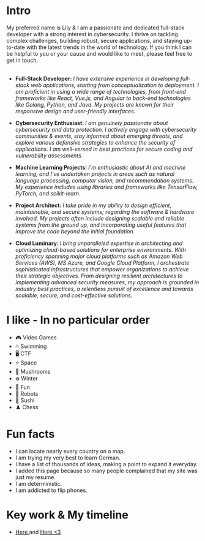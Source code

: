 
# Intro

My preferred name is Lily & I am a passionate and dedicated full-stack developer with a strong interest in cybersecurity. I thrive on tackling complex challenges, building robust, secure applications, and staying up-to-date with the latest trends in the world of technology. If you think I can be helpful to you or your cause and would like to meet, please feel free to get in touch.<br><br>

 - <b>Full-Stack Developer: </b><i> I have extensive experience in developing full-stack web applications, starting from conceptualization to deployment. I am proficient in using a wide range of technologies, from front-end frameworks like React, Vue.js, and Angular to back-end technologies like Golang, Python, and Java. My projects are known for their responsive design and user-friendly interfaces.</i><br>

 - <b>Cybersecurity Enthusiast: </b><i> I am genuinely passionate about cybersecurity and data protection. I actively engage with cybersecurity communities & events, stay informed about emerging threats, and explore various defensive strategies to enhance the security of applications. I am well-versed in best practices for secure coding and vulnerability assessments.</i><br>

 - <b>Machine Learning Projects: </b><i> I'm enthusiastic about AI and machine learning, and I've undertaken projects in areas such as natural language processing, computer vision, and recommendation systems. My experience includes using libraries and frameworks like TensorFlow, PyTorch, and scikit-learn.</i><br>

 - <b>Project Architect: </b><i> I take pride in my ability to design efficient, maintainable, and secure systems; regarding the software & hardware involved. My projects often include designing scalable and reliable systems from the ground up, and incorporating useful features that improve the code beyond the initial foundation.</i><br>

 - <b>Cloud Luminary: </b><i> I bring unparalleled expertise in architecting and optimizing cloud-based solutions for enterprise environments. With proficiency spanning major cloud platforms such as Amazon Web Services (AWS), MS Azure, and Google Cloud Platform, I orchestrate sophisticated infrastructures that empower organizations to achieve their strategic objectives. From designing resilient architectures to implementing advanced security measures, my approach is grounded in industry best practices, a relentless pursuit of excellence and towards scalable, secure, and cost-effective solutions.</i><br>

# I like - In no particular order

- 🎮 Video Games
- 💦 Swimming
- 🖥 CTF
- ⭐️ Space
- 🍄 Mushrooms
- ❄️ Winter
- 🥂 Fun
- 👾 Robots
- 🍣 Sushi
- ♟️ Chess

# Fun facts

- I can locate nearly every country on a map.
- I am trying my very best to learn German.
- I have a list of thousands of ideas, making a point to expand it everyday.
- I added this page because so many people complained that my site was just my resume.
- I am deterministic.
- I am addicted to flip phones.

# Key work & My timeline

- [Here ](https://github.com/Original-Lily) and [Here <3](/stats)
